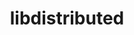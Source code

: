 ---
title: "libdistributed"
layout: cache
categories: [package, develop]
meta: {"versions": ["0.4.3"], "compilers": ["gcc@=11.4.0", "oneapi@=2024.2.1"], "oss": ["ubuntu22.04"], "platforms": ["linux"], "targets": ["x86_64_v3"], "stacks": ["e4s", "e4s-oneapi", "root"], "num_specs": 12, "num_specs_by_stack": {"root": 12, "e4s": 6, "e4s-oneapi": 6}}
spec_details: [{"hash": "bccxzy2xtvu2eaeqcuy34u5iswys5iyw", "compiler": "gcc@=11.4.0", "versions": ["0.4.3"], "os": "ubuntu22.04", "platform": "linux", "target": "x86_64_v3", "variants": ["build_system=cmake", "build_type=Release", "generator=make", "~ipo"], "stacks": ["root", "e4s"], "size": "-", "tarball": "https://binaries.spack.io/develop/build_cache/linux-ubuntu22.04-x86_64_v3/gcc-11.4.0/libdistributed-0.4.3/linux-ubuntu22.04-x86_64_v3-gcc-11.4.0-libdistributed-0.4.3-bccxzy2xtvu2eaeqcuy34u5iswys5iyw.spack"}, {"hash": "ccvt3upmfzdffjlhyvcudprixbnokd3d", "compiler": "gcc@=11.4.0", "versions": ["0.4.3"], "os": "ubuntu22.04", "platform": "linux", "target": "x86_64_v3", "variants": ["build_system=cmake", "build_type=Release", "generator=make", "~ipo"], "stacks": ["root", "e4s"], "size": "-", "tarball": "https://binaries.spack.io/develop/build_cache/linux-ubuntu22.04-x86_64_v3/gcc-11.4.0/libdistributed-0.4.3/linux-ubuntu22.04-x86_64_v3-gcc-11.4.0-libdistributed-0.4.3-ccvt3upmfzdffjlhyvcudprixbnokd3d.spack"}, {"hash": "gppomtaqjz777niiscqit2hmmd6bqk3d", "compiler": "gcc@=11.4.0", "versions": ["0.4.3"], "os": "ubuntu22.04", "platform": "linux", "target": "x86_64_v3", "variants": ["build_system=cmake", "build_type=Release", "generator=make", "~ipo"], "stacks": ["root", "e4s"], "size": "-", "tarball": "https://binaries.spack.io/develop/build_cache/linux-ubuntu22.04-x86_64_v3/gcc-11.4.0/libdistributed-0.4.3/linux-ubuntu22.04-x86_64_v3-gcc-11.4.0-libdistributed-0.4.3-gppomtaqjz777niiscqit2hmmd6bqk3d.spack"}, {"hash": "wkq3t52sereajd6zpqfaggalizgrh7j5", "compiler": "gcc@=11.4.0", "versions": ["0.4.3"], "os": "ubuntu22.04", "platform": "linux", "target": "x86_64_v3", "variants": ["build_system=cmake", "build_type=Release", "generator=make", "~ipo"], "stacks": ["root", "e4s"], "size": "-", "tarball": "https://binaries.spack.io/develop/build_cache/linux-ubuntu22.04-x86_64_v3/gcc-11.4.0/libdistributed-0.4.3/linux-ubuntu22.04-x86_64_v3-gcc-11.4.0-libdistributed-0.4.3-wkq3t52sereajd6zpqfaggalizgrh7j5.spack"}, {"hash": "yqwmlz6om5aguxs6lh43tczk6cciuhlm", "compiler": "gcc@=11.4.0", "versions": ["0.4.3"], "os": "ubuntu22.04", "platform": "linux", "target": "x86_64_v3", "variants": ["build_system=cmake", "build_type=Release", "generator=make", "~ipo"], "stacks": ["root", "e4s"], "size": "-", "tarball": "https://binaries.spack.io/develop/build_cache/linux-ubuntu22.04-x86_64_v3/gcc-11.4.0/libdistributed-0.4.3/linux-ubuntu22.04-x86_64_v3-gcc-11.4.0-libdistributed-0.4.3-yqwmlz6om5aguxs6lh43tczk6cciuhlm.spack"}, {"hash": "sxsou2p2et5rtwdmgowx27au4fidrlyu", "compiler": "gcc@=11.4.0", "versions": ["0.4.3"], "os": "ubuntu22.04", "platform": "linux", "target": "x86_64_v3", "variants": ["build_system=cmake", "build_type=Release", "generator=make", "~ipo"], "stacks": ["root", "e4s"], "size": "-", "tarball": "https://binaries.spack.io/develop/build_cache/linux-ubuntu22.04-x86_64_v3/gcc-11.4.0/libdistributed-0.4.3/linux-ubuntu22.04-x86_64_v3-gcc-11.4.0-libdistributed-0.4.3-sxsou2p2et5rtwdmgowx27au4fidrlyu.spack"}, {"hash": "3aikgiwxsbzl437dzlcgfrsgod47ocpe", "compiler": "oneapi@=2024.2.1", "versions": ["0.4.3"], "os": "ubuntu22.04", "platform": "linux", "target": "x86_64_v3", "variants": ["build_system=cmake", "build_type=Release", "generator=make", "~ipo"], "stacks": ["root", "e4s-oneapi"], "size": "-", "tarball": "https://binaries.spack.io/develop/build_cache/linux-ubuntu22.04-x86_64_v3/oneapi-2024.2.1/libdistributed-0.4.3/linux-ubuntu22.04-x86_64_v3-oneapi-2024.2.1-libdistributed-0.4.3-3aikgiwxsbzl437dzlcgfrsgod47ocpe.spack"}, {"hash": "t4c24ftysv24phsijrjtkqlcpqb7to53", "compiler": "oneapi@=2024.2.1", "versions": ["0.4.3"], "os": "ubuntu22.04", "platform": "linux", "target": "x86_64_v3", "variants": ["build_system=cmake", "build_type=Release", "generator=make", "~ipo"], "stacks": ["root", "e4s-oneapi"], "size": "-", "tarball": "https://binaries.spack.io/develop/build_cache/linux-ubuntu22.04-x86_64_v3/oneapi-2024.2.1/libdistributed-0.4.3/linux-ubuntu22.04-x86_64_v3-oneapi-2024.2.1-libdistributed-0.4.3-t4c24ftysv24phsijrjtkqlcpqb7to53.spack"}, {"hash": "kouqj7kcqi2uhhzmoo3gtaa64e5z6qf4", "compiler": "oneapi@=2024.2.1", "versions": ["0.4.3"], "os": "ubuntu22.04", "platform": "linux", "target": "x86_64_v3", "variants": ["build_system=cmake", "build_type=Release", "generator=make", "~ipo"], "stacks": ["root", "e4s-oneapi"], "size": "-", "tarball": "https://binaries.spack.io/develop/build_cache/linux-ubuntu22.04-x86_64_v3/oneapi-2024.2.1/libdistributed-0.4.3/linux-ubuntu22.04-x86_64_v3-oneapi-2024.2.1-libdistributed-0.4.3-kouqj7kcqi2uhhzmoo3gtaa64e5z6qf4.spack"}, {"hash": "v2zdjewhdif3yfdqvavc5bzi2sztk25t", "compiler": "oneapi@=2024.2.1", "versions": ["0.4.3"], "os": "ubuntu22.04", "platform": "linux", "target": "x86_64_v3", "variants": ["build_system=cmake", "build_type=Release", "generator=make", "~ipo"], "stacks": ["root", "e4s-oneapi"], "size": "-", "tarball": "https://binaries.spack.io/develop/build_cache/linux-ubuntu22.04-x86_64_v3/oneapi-2024.2.1/libdistributed-0.4.3/linux-ubuntu22.04-x86_64_v3-oneapi-2024.2.1-libdistributed-0.4.3-v2zdjewhdif3yfdqvavc5bzi2sztk25t.spack"}, {"hash": "2jhnvouqmnawkrvtzcx2ad6yxwccg5jc", "compiler": "oneapi@=2024.2.1", "versions": ["0.4.3"], "os": "ubuntu22.04", "platform": "linux", "target": "x86_64_v3", "variants": ["build_system=cmake", "build_type=Release", "generator=make", "~ipo"], "stacks": ["root", "e4s-oneapi"], "size": "-", "tarball": "https://binaries.spack.io/develop/build_cache/linux-ubuntu22.04-x86_64_v3/oneapi-2024.2.1/libdistributed-0.4.3/linux-ubuntu22.04-x86_64_v3-oneapi-2024.2.1-libdistributed-0.4.3-2jhnvouqmnawkrvtzcx2ad6yxwccg5jc.spack"}, {"hash": "wn25k6y4t2vobbzv5ogmsqrnnysnav3s", "compiler": "oneapi@=2024.2.1", "versions": ["0.4.3"], "os": "ubuntu22.04", "platform": "linux", "target": "x86_64_v3", "variants": ["build_system=cmake", "build_type=Release", "generator=make", "~ipo"], "stacks": ["root", "e4s-oneapi"], "size": "-", "tarball": "https://binaries.spack.io/develop/build_cache/linux-ubuntu22.04-x86_64_v3/oneapi-2024.2.1/libdistributed-0.4.3/linux-ubuntu22.04-x86_64_v3-oneapi-2024.2.1-libdistributed-0.4.3-wn25k6y4t2vobbzv5ogmsqrnnysnav3s.spack"}]
---